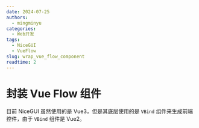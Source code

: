 ```yaml
---
date: 2024-07-25
authors:
  - mingminyu
categories:
  - Web开发
tags:
  - NiceGUI
  - VueFlow
slug: wrap_vue_flow_component
readtime: 2
---
```


# 封装 Vue Flow 组件

目前 NiceGUI 虽然使用的是 Vue3，但是其底层使用的是 `VBind` 组件来生成前端控件，由于 `VBind` 组件是 Vue2。
